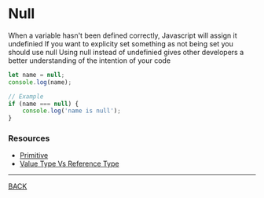 
# Null

When a variable hasn't been defined correctly, Javascript will assign it undefinied
If you want to explicity set something as not being set you should use null
Using null instead of undefinied gives other developers a better understanding of the intention of your code

```javascript
let name = null;
console.log(name);

// Example
if (name === null) {
    console.log('name is null');
}
```
### Resources
-   [Primitive](https://developer.mozilla.org/en-US/docs/Glossary/Primitive)
-   [Value Type Vs Reference Type](https://codeburst.io/explaining-value-vs-reference-in-javascript-647a975e12a0)
---
[BACK](../README.md)